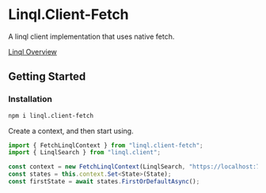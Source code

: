 # Linql.Client-Fetch

A linql client implementation that uses native fetch. 

[Linql Overview]("../../../../README.md)

## Getting Started 

### Installation

```bash
npm i linql.client-fetch
```

Create a context, and then start using.

```typescript
import { FetchLinqlContext } from "linql.client-fetch";
import { LinqlSearch } from "linql.client";

const context = new FetchLinqlContext(LinqlSearch, "https://localhost:7113", { this: this });
const states = this.context.Set<State>(State);
const firstState = await states.FirstOrDefaultAsync();
```

